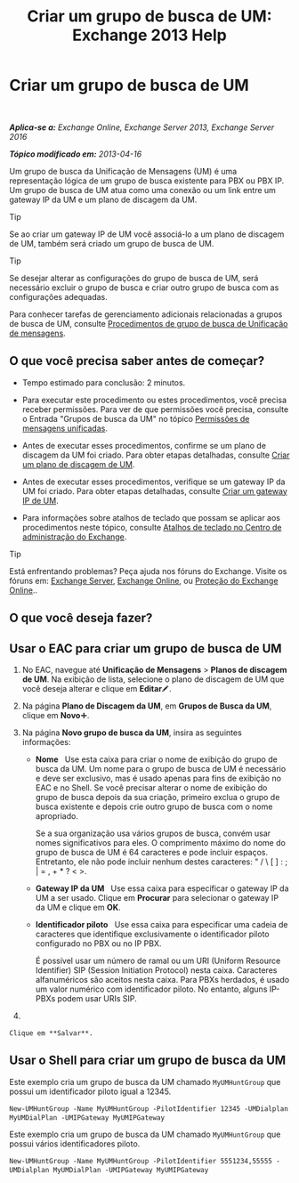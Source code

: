 ﻿---
title: 'Criar um grupo de busca de UM: Exchange 2013 Help'
TOCTitle: Criar um grupo de busca de UM
ms:assetid: 43ecb1ec-5f82-4516-9010-de8f954d3758
ms:mtpsurl: https://technet.microsoft.com/pt-br/library/Aa997679(v=EXCHG.150)
ms:contentKeyID: 50556175
ms.date: 05/22/2018
mtps_version: v=EXCHG.150
f1_keywords:
- Microsoft.Exchange.Management.SnapIn.Esm.Servers.UnifiedMessaging.CreateUMHuntGroupWizardForm.CreateUMHuntGroupWizardPage1
ms.translationtype: MT
---

# Criar um grupo de busca de UM

 

_**Aplica-se a:** Exchange Online, Exchange Server 2013, Exchange Server 2016_

_**Tópico modificado em:** 2013-04-16_

Um grupo de busca da Unificação de Mensagens (UM) é uma representação lógica de um grupo de busca existente para PBX ou PBX IP. Um grupo de busca de UM atua como uma conexão ou um link entre um gateway IP da UM e um plano de discagem da UM.


> [!TIP]
> Se ao criar um gateway IP de UM você associá-lo a um plano de discagem de UM, também será criado um grupo de busca de UM.




> [!TIP]
> Se desejar alterar as configurações do grupo de busca de UM, será necessário excluir o grupo de busca e criar outro grupo de busca com as configurações adequadas.



Para conhecer tarefas de gerenciamento adicionais relacionadas a grupos de busca de UM, consulte [Procedimentos de grupo de busca de Unificação de mensagens](um-hunt-group-procedures-exchange-2013-help.md).

## O que você precisa saber antes de começar?

  - Tempo estimado para conclusão: 2 minutos.

  - Para executar este procedimento ou estes procedimentos, você precisa receber permissões. Para ver de que permissões você precisa, consulte o Entrada "Grupos de busca da UM" no tópico [Permissões de mensagens unificadas](unified-messaging-permissions-exchange-2013-help.md).

  - Antes de executar esses procedimentos, confirme se um plano de discagem da UM foi criado. Para obter etapas detalhadas, consulte [Criar um plano de discagem de UM](create-a-um-dial-plan-exchange-2013-help.md).

  - Antes de executar esses procedimentos, verifique se um gateway IP da UM foi criado. Para obter etapas detalhadas, consulte [Criar um gateway IP de UM](create-a-um-ip-gateway-exchange-2013-help.md).

  - Para informações sobre atalhos de teclado que possam se aplicar aos procedimentos neste tópico, consulte [Atalhos de teclado no Centro de administração do Exchange](keyboard-shortcuts-in-the-exchange-admin-center-exchange-online-protection-help.md).


> [!TIP]
> Está enfrentando problemas? Peça ajuda nos fóruns do Exchange. Visite os fóruns em: <A href="https://go.microsoft.com/fwlink/p/?linkid=60612">Exchange Server</A>, <A href="https://go.microsoft.com/fwlink/p/?linkid=267542">Exchange Online</A>, ou <A href="https://go.microsoft.com/fwlink/p/?linkid=285351">Proteção do Exchange Online</A>..



## O que você deseja fazer?

## Usar o EAC para criar um grupo de busca de UM

1.  No EAC, navegue até **Unificação de Mensagens** \> **Planos de discagem de UM**. Na exibição de lista, selecione o plano de discagem de UM que você deseja alterar e clique em **Editar**![Ícone de edição](images/JJ218640.6f53ccb2-1f13-4c02-bea0-30690e6ea71d(EXCHG.150).gif "Ícone de edição").

2.  Na página **Plano de Discagem da UM**, em **Grupos de Busca da UM**, clique em **Novo**![Ícone Adicionar](images/JJ218640.c1e75329-d6d7-4073-a27d-498590bbb558(EXCHG.150).gif "Ícone Adicionar").

3.  Na página **Novo grupo de busca da UM**, insira as seguintes informações:
    
      - **Nome**   Use esta caixa para criar o nome de exibição do grupo de busca da UM. Um nome para o grupo de busca de UM é necessário e deve ser exclusivo, mas é usado apenas para fins de exibição no EAC e no Shell. Se você precisar alterar o nome de exibição do grupo de busca depois da sua criação, primeiro exclua o grupo de busca existente e depois crie outro grupo de busca com o nome apropriado.
        
        Se a sua organização usa vários grupos de busca, convém usar nomes significativos para eles. O comprimento máximo do nome do grupo de busca de UM é 64 caracteres e pode incluir espaços. Entretanto, ele não pode incluir nenhum destes caracteres: " / \\ \[ \] : ; | = , + \* ? \< \>.
    
      - **Gateway IP da UM**   Use essa caixa para especificar o gateway IP da UM a ser usado. Clique em **Procurar** para selecionar o gateway IP da UM e clique em **OK**.
    
      - **Identificador piloto**   Use essa caixa para especificar uma cadeia de caracteres que identifique exclusivamente o identificador piloto configurado no PBX ou no IP PBX.
        
        É possível usar um número de ramal ou um URI (Uniform Resource Identifier) SIP (Session Initiation Protocol) nesta caixa. Caracteres alfanuméricos são aceitos nesta caixa. Para PBXs herdados, é usado um valor numérico com identificador piloto. No entanto, alguns IP-PBXs podem usar URIs SIP.

4.  
    
    Clique em **Salvar**.

## Usar o Shell para criar um grupo de busca da UM

Este exemplo cria um grupo de busca da UM chamado `MyUMHuntGroup` que possui um identificador piloto igual a 12345.

    New-UMHuntGroup -Name MyUMHuntGroup -PilotIdentifier 12345 -UMDialplan MyUMDialPlan -UMIPGateway MyUMIPGateway

Este exemplo cria um grupo de busca da UM chamado `MyUMHuntGroup` que possui vários identificadores piloto.

    New-UMHuntGroup -Name MyUMHuntGroup -PilotIdentifier 5551234,55555 -UMDialplan MyUMDialPlan -UMIPGateway MyUMIPGateway

